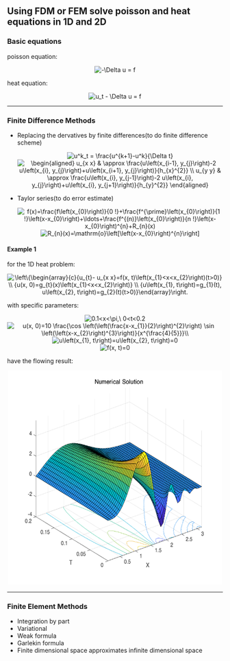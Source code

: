 ## Using FDM or FEM solve poisson and heat equations in 1D and 2D
### Basic equations
poisson equation: 

<div align=center><img src="https://latex.codecogs.com/svg.latex?-\Delta&space;u&space;=&space;f" title="-\Delta u = f" /></div>


heat equation: 

<div align=center><img src="https://latex.codecogs.com/svg.latex?u_t&space;-&space;\Delta&space;u&space;=&space;f" title="u_t - \Delta u = f" /></div>

<hr>

### Finite Difference Methods
> 
- Replacing the dervatives by finite differences(to do finite difference scheme)

  <div align=center><img src="https://latex.codecogs.com/svg.latex?u^k_t&space;=&space;\frac{u^{k&plus;1}-u^k}{\Delta&space;t}" title="u^k_t = \frac{u^{k+1}-u^k}{\Delta t}" /></div>
  
  <div align=center><img src="https://latex.codecogs.com/svg.latex?\begin{aligned}&space;u_{x&space;x}&space;&&space;\approx&space;\frac{u\left(x_{i-1},&space;y_{j}\right)-2&space;u\left(x_{i},&space;y_{j}\right)&plus;u\left(x_{i&plus;1},&space;y_{j}\right)}{h_{x}^{2}}&space;\\&space;u_{y&space;y}&space;&&space;\approx&space;\frac{u\left(x_{i},&space;y_{j-1}\right)-2&space;u\left(x_{i},&space;y_{j}\right)&plus;u\left(x_{i},&space;y_{j&plus;1}\right)}{h_{y}^{2}}&space;\end{aligned}" title="\begin{aligned} u_{x x} & \approx \frac{u\left(x_{i-1}, y_{j}\right)-2 u\left(x_{i}, y_{j}\right)+u\left(x_{i+1}, y_{j}\right)}{h_{x}^{2}} \\ u_{y y} & \approx \frac{u\left(x_{i}, y_{j-1}\right)-2 u\left(x_{i}, y_{j}\right)+u\left(x_{i}, y_{j+1}\right)}{h_{y}^{2}} \end{aligned}" /></div>
  
- Taylor series(to do error estimate)

  <div align=center><img src="https://latex.codecogs.com/svg.latex?f(x)=\frac{f\left(x_{0}\right)}{0&space;!}&plus;\frac{f^{\prime}\left(x_{0}\right)}{1&space;!}\left(x-x_{0}\right)&plus;\ldots&plus;\frac{f^{(n)}\left(x_{0}\right)}{n&space;!}\left(x-x_{0}\right)^{n}&plus;R_{n}(x)" title="f(x)=\frac{f\left(x_{0}\right)}{0 !}+\frac{f^{\prime}\left(x_{0}\right)}{1 !}\left(x-x_{0}\right)+\ldots+\frac{f^{(n)}\left(x_{0}\right)}{n !}\left(x-x_{0}\right)^{n}+R_{n}(x)" /></div>
  
  <div align=center><img src="https://latex.codecogs.com/svg.latex?R_{n}(x)=\mathrm{o}\left[\left(x-x_{0}\right)^{n}\right]" title="R_{n}(x)=\mathrm{o}\left[\left(x-x_{0}\right)^{n}\right]" /></div>

#### Example 1
for the 1D heat problem:
<div align=center><img src="https://latex.codecogs.com/svg.latex?\left\{\begin{array}{c}{u_{t}-&space;u_{x&space;x}=f(x,&space;t)\left(x_{1}<x<x_{2}\right)(t>0)}&space;\\&space;{u(x,&space;0)=g_{t}(x)\left(x_{1}<x<x_{2}\right)}&space;\\&space;{u\left(x_{1},&space;t\right)=g_{1}(t),&space;u\left(x_{2},&space;t\right)=g_{2}(t)(t>0)}\end{array}\right." title="\left\{\begin{array}{c}{u_{t}- u_{x x}=f(x, t)\left(x_{1}<x<x_{2}\right)(t>0)} \\ {u(x, 0)=g_{t}(x)\left(x_{1}<x<x_{2}\right)} \\ {u\left(x_{1}, t\right)=g_{1}(t), u\left(x_{2}, t\right)=g_{2}(t)(t>0)}\end{array}\right." /></div>

with specific parameters:
<div align=center><img src="https://latex.codecogs.com/svg.latex?0.1<x<\pi,\&space;0<t<0.2" title="0.1<x<\pi,\ 0<t<0.2" /></div>
<div align=center><img src="https://latex.codecogs.com/svg.latex?u(x,&space;0)=10&space;\frac{\cos&space;\left(\left(\frac{x-x_{1}}{2}\right)^{2}\right)&space;\sin&space;\left(\left(x-x_{2}\right)^{3}\right)}{x^{\frac{4}{5}}}\\" title="u(x, 0)=10 \frac{\cos \left(\left(\frac{x-x_{1}}{2}\right)^{2}\right) \sin \left(\left(x-x_{2}\right)^{3}\right)}{x^{\frac{4}{5}}}\\" /></div>
<div align=center><img src="https://latex.codecogs.com/svg.latex?u\left(x_{1},&space;t\right)=u\left(x_{2},&space;t\right)=0" title="u\left(x_{1}, t\right)=u\left(x_{2}, t\right)=0" /></div>
<div align=center><img src="https://latex.codecogs.com/svg.latex?f(x,&space;t)=0" title="f(x, t)=0" /></div>

have the flowing result:
<div align=center><img width="500" height="500" src="https://github.com/MatNoble/PDE_coding/blob/master/image/FD.png"/></div>  

<hr>

### Finite Element Methods
> 
- Integration by part
- Variational 
- Weak formula
- Garlekin formula
- Finite dimensional space approximates infinite dimensional space 
